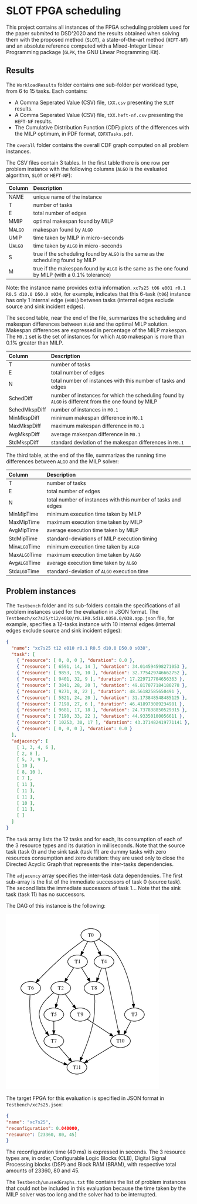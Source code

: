 # SLOT FPGA scheduling

This project contains all instances of the FPGA scheduling problem used for the paper submited to DSD'2020 and the results obtained when solving them with the proposed method (`SLOT`), a state-of-the-art method (`HEFT-NF`) and an absolute reference computed with a Mixed-Integer Linear Programming package (`GLPK`, the GNU Linear Programming Kit).

## Results

The `WorkloadResults` folder contains one sub-folder per workload type, from 6 to 15 tasks. Each contains:

- A Comma Seperated Value (CSV) file, `tXX.csv` presenting the `SLOT` results.
- A Comma Seperated Value (CSV) file, `tXX.heft-nf.csv` presenting the `HEFT-NF` results.
- The Cumulative Distribution Function (CDF) plots of the differences with the MILP optimum, in PDF format, `CDFXTasks.pdf`.

The `overall` folder contains the overall CDF graph computed on all problem instances.

The CSV files contain 3 tables. In the first table there is one row per problem instance with the following columns (`ALGO` is the evaluated algorithm, `SLOT` or `HEFT-NF`):

| Column   | Description                                                                                       |
| :------- | :-----------------                                                                                |
| NAME     | unique name of the instance                                                                       |
| T        | number of tasks                                                                                   |
| E        | total number of edges                                                                             |
| MMIP     | optimal makespan found by MILP                                                                    |
| M`ALGO`  | makespan found by `ALGO`                                                                          |
| UMIP     | time taken by MILP in micro-seconds                                                               |
| U`ALGO`  | time taken by `ALGO` in micro-seconds                                                             |
| S        | true if the scheduling found by `ALGO` is the same as the scheduling found by MILP                |
| M        | true if the makespan found by `ALGO` is the same as the one found by MILP (with a 0.1% tolerance) |

Note: the instance name provides extra information. `xc7s25 t06 e001 r0.1 R0.5 d10.0 D50.0 s034`, for example, indicates that this 6-task (`t06`) instance has only 1 internal edge (`e001`) between tasks (internal edges exclude source and sink incident edges).

The second table, near the end of the file, summarizes the scheduling and makespan differences between `ALGO` and the optimal MILP solution. Makespan differences are expressed in percentage of the MILP makespan. The `M0.1` set is the set of instances for which `ALGO` makespan is more than 0.1% greater than MILP.

| Column        | Description                                                                                          |
| :-------      | :-----------------                                                                                   |
| T             | number of tasks                                                                                      |
| E             | total number of edges                                                                                |
| N             | total number of instances with this number of tasks and edges                                        |
| SchedDiff     | number of instances for which the scheduling found by `ALGO` is different from the one found by MILP |
| SchedMkspDiff | number of instances in `M0.1`                                                                        |
| MinMkspDiff   | minimum makespan difference in `M0.1`                                                                |
| MaxMkspDiff   | maximum makespan difference in `M0.1`                                                                |
| AvgMkspDiff   | average makespan difference in `M0.1`                                                                |
| StdMkspDiff   | standard deviation of the makespan differences in `M0.1`                                             |

The third table, at the end of the file, summarizes the running time differences between `ALGO` and the MILP solver:

| Column        | Description                                                   |
| :-------      | :-----------------                                            |
| T             | number of tasks                                               |
| E             | total number of edges                                         |
| N             | total number of instances with this number of tasks and edges |
| MinMipTime    | minimum execution time taken by MILP                          |
| MaxMipTime    | maximum execution time taken by MILP                          |
| AvgMipTime    | average execution time taken by MILP                          |
| StdMipTime    | standard-deviations of MILP execution timing                  |
| Min`ALGO`Time | minimum execution time taken by `ALGO`                        |
| Max`ALGO`Time | maximum execution time taken by `ALGO`                        |
| Avg`ALGO`Time | average execution time taken by `ALGO`                        |
| Std`ALGO`Time | standard-deviation of `ALGO` execution time                   |


## Problem instances

The `Testbench` folder and its sub-folders contain the specifications of all problem instances used for the evaluation in JSON format. The `Testbench/xc7s25/t12/e010/r0.1R0.5d10.0D50.0/038.app.json` file, for example, specifies a 12-tasks instance with 10 internal edges (internal edges exclude source and sink incident edges):

```json
{
  "name": "xc7s25 t12 e010 r0.1 R0.5 d10.0 D50.0 s038",
  "task": [
    { "resource": [ 0, 0, 0 ], "duration": 0.0 },
    { "resource": [ 6591, 14, 14 ], "duration": 34.014594598271053 },
    { "resource": [ 9853, 19, 10 ], "duration": 32.775429746662752 },
    { "resource": [ 9401, 32, 9 ], "duration": 17.229717704656363 },
    { "resource": [ 3841, 28, 20 ], "duration": 49.817077184180278 },
    { "resource": [ 9271, 8, 22 ], "duration": 48.56182585650491 },
    { "resource": [ 5821, 24, 20 ], "duration": 31.173848548485125 },
    { "resource": [ 7198, 27, 6 ], "duration": 46.418973089234981 },
    { "resource": [ 9681, 17, 18 ], "duration": 24.737838850529315 },
    { "resource": [ 7190, 33, 22 ], "duration": 44.93350100056611 },
    { "resource": [ 10253, 30, 17 ], "duration": 43.371482419771141 },
    { "resource": [ 0, 0, 0 ], "duration": 0.0 }
  ],
  "adjacency": [
    [ 1, 3, 4, 6 ],
    [ 2, 8 ],
    [ 5, 7, 9 ],
    [ 10 ],
    [ 8, 10 ],
    [ 7 ],
    [ 11 ],
    [ 11 ],
    [ 11 ],
    [ 10 ],
    [ 11 ],
    [ ]
  ]
}
```

The `task` array lists the 12 tasks and for each, its consumption of each of the 3 resource types and its duration in milliseconds. Note that the source task (task 0) and the sink task (task 11) are dummy tasks with zero resources consumption and zero duration: they are used only to close the Directed Acyclic Graph that represents the inter-tasks dependencies.

The `adjacency` array specifies the inter-task data dependencies. The first sub-array is the list of the immediate successors of task 0 (source task). The second lists the immediate successors of task 1... Note that the sink task (task 11) has no successors.

The DAG of this instance is the following:

![Example Directed Acyclic Graph (DAG)](images/xc7s25-t12-e010-r0.1R0.5d10.0D50.0-038.png)

The target FPGA for this evaluation is specified in JSON format in `Testbench/xc7s25.json`:

```json
{
"name": "xc7s25",
"reconfiguration": 0.040000,
"resource": [23360, 80, 45]
}
```

The reconfiguration time (40 ms) is expressed in seconds. The 3 resource types are, in order, Configurable Logic Blocks (CLB), Digital Signal Processing blocks (DSP) and Block RAM (BRAM), with respective total amounts of 23360, 80 and 45.

The `Testbench/unusedGraphs.txt` file contains the list of problem instances that could not be included in this evaluation because the time taken by the MILP solver was too long and the solver had to be interrupted.

<!-- vim: set textwidth=0: -->
